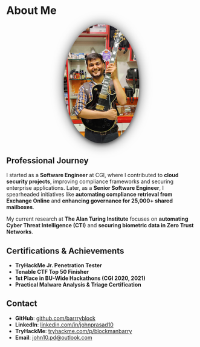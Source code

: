 
# About Me
<p align="center">
  <img src="/assets/images/profile.JPG" alt="John Prasad" width="200" style="
    border-radius: 50%;
    box-shadow: 0px 4px 10px rgba(0, 0, 0, 0.5);
    filter: drop-shadow(0 0 15px rgba(0,0,0,0.6));
    backdrop-filter: blur(5px);
  ">
</p>

## Professional Journey
I started as a **Software Engineer** at CGI, where I contributed to **cloud security projects**, improving compliance frameworks and securing enterprise applications. Later, as a **Senior Software Engineer**, I spearheaded initiatives like **automating compliance retrieval from Exchange Online** and **enhancing governance for 25,000+ shared mailboxes**.

My current research at **The Alan Turing Institute** focuses on **automating Cyber Threat Intelligence (CTI)** and **securing biometric data in Zero Trust Networks**.

## Certifications & Achievements
- **TryHackMe Jr. Penetration Tester**
- **Tenable CTF Top 50 Finisher**
- **1st Place in BU-Wide Hackathons (CGI 2020, 2021)**
- **Practical Malware Analysis & Triage Certification**

## Contact
- **GitHub**: [github.com/barrryblock](https://github.com/barrryblock)
- **LinkedIn**: [linkedin.com/in/johnprasad10](https://linkedin.com/in/johnprasad10)
- **TryHackMe**: [tryhackme.com/p/blockmanbarry](https://tryhackme.com/p/blockmanbarry)
- **Email**: john10.pd@outlook.com
